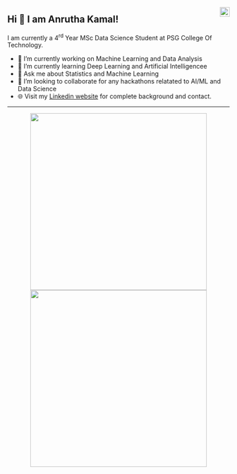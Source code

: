 <a href="[https://www.linkedin.com/in/pratik-kumar04](https://www.linkedin.com/in/anrutha-kamalanathan/)" target="_blank" rel="nofollow"><img align="right" alt="Anrutha's Linkdein" width="22px" src="https://cdn.jsdelivr.net/npm/simple-icons@v3/icons/linkedin.svg" /></a>

## Hi 👋 I am Anrutha Kamal! 
I am currently a 4<sup>rd</sup> Year MSc Data Science Student at PSG College Of Technology. 

- 🔭 I’m currently working on Machine Learning and Data Analysis
- 🌱 I’m currently learning Deep Learning and Artificial Intelligencee
- 💬 Ask me about Statistics and Machine Learning
- 👯 I’m looking to collaborate for any hackathons relatated to AI/ML and Data Science
- 🌐 Visit my [Linkedin website](https://www.linkedin.com/in/anrutha-kamalanathan/) for complete background and contact.

---
<p align = "center">
  <img src = "https://github-readme-stats.vercel.app/api?username=AnruthaKamal&show_icons=true&theme=bear" width = 400>
  <img src = "https://github-readme-streak-stats.herokuapp.com?user=AnruthaKamal&theme=dark&hide_border=true" width = 400>
</p>









<!--
**AnruthaKamal/AnruthaKamal** is a ✨ _special_ ✨ repository because its `README.md` (this file) appears on your GitHub profile.

Here are some ideas to get you started:


 ...
- 🤔 I’m looking for help with ...
- 📫 How to reach me: ...
- 😄 Pronouns: ...
-->
